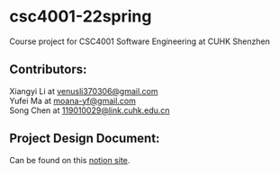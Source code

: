 # csc4001-22spring
Course project for CSC4001 Software Engineering at CUHK Shenzhen

## Contributors:
Xiangyi Li at venusli370306@gmail.com \
Yufei Ma at moana-yf@gmail.com \
Song Chen at 119010029@link.cuhk.edu.cn

## Project Design Document:
Can be found on this [notion site](https://universal-help-511.notion.site/CSC4001-Project-57ae715dbce643b28140014e964191ea). 
